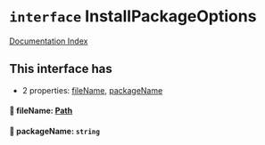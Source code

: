 # `interface` InstallPackageOptions

[Documentation Index](../README.md)

## This interface has

- 2 properties:
[fileName](#-filename-path),
[packageName](#-packagename-string)


#### 📄 fileName: [Path](../private.type.Path/README.md)



#### 📄 packageName: `string`




